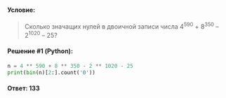 #### Условие:

> Сколько значащих нулей в двоичной записи числа 4<sup>590</sup> + 8<sup>350</sup> – 2<sup>1020</sup> – 25?

#### Решение #1 (Python):
```python
n = 4 ** 590 + 8 ** 350 - 2 ** 1020 - 25
print(bin(n)[2:].count('0'))
```

#### Ответ: 133
